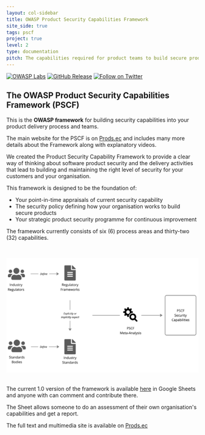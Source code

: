 ```yaml
---
layout: col-sidebar
title: OWASP Product Security Capabilities Framework
site_side: true
tags: pscf
project: true
level: 2
type: documentation
pitch: The capabilities required for product teams to build secure products in a secure manner.
---
```

[![OWASP Labs](https://img.shields.io/badge/owasp-lab%20project-yellow)](https://owasp.org/other_projects/)
[![GitHub Release](https://img.shields.io/github/release/OWASP/PSCF)](https://github.com/OWASP/PSCF/releases)
[![Follow on Twitter](https://img.shields.io/twitter/follow/owasppscf.svg?logo=twitter)](https://twitter.com/owasppscf)

## The OWASP Product Security Capabilities Framework (PSCF) 
This is the **OWASP framework** for building security capabilities into your product delivery process and teams. 

The main website for the PSCF is on [Prods.ec](https://prods.ec/) and includes many more details about the Framework along with explanatory videos.

We created the Product Security Capability Framework to provide a clear way of thinking about software product security and the delivery activities that lead to building and maintaining the right level of security for your customers and your organisation.

This framework is designed to be the foundation of:

 - Your point-in-time appraisals of current security capability
 - The security policy defining how your organisation works to build secure products
 - Your strategic product security programme for continuous improvement

The framework currently consists of six (6) process areas and thirty-two (32) capabilities. 

<br>

[![PSCF ](assets/images/pscf-meta-analysis.png)](https://prods.ec/)
<br>
<br>


The current 1.0 version of the framework is available [here](https://docs.google.com/spreadsheets/d/1GiQSePaFkY-wFj3RP3VUkZA81Pqzyhn9x78fSL2OTk8/edit#gid=0) in Google Sheets and anyone with can comment and contribute there.

The Sheet allows someone to do an assessment of their own organisation's capabilities and get a report. 

The full text and multimedia site is available on [Prods.ec](https://prods.ec/)
